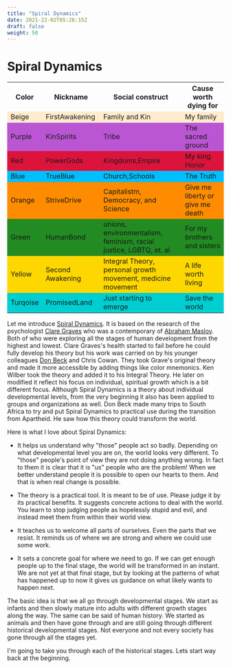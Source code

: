 ```yaml
---
title: "Spiral Dynamics"
date: 2021-22-02T05:26:15Z
draft: false
weight: 50
---
```


<style type="text/css">
  table tr#Beige td {background-color:#FFEBCD !important;}
  table tr#Purple td {background-color:#BA55D3}
  table tr#Red td {background-color:#DC143C}
  table tr#Blue {background-color:#00BFFF;}
  table tr#Orange td {background-color:#FF8C00;}
  table tr#Green {background-color:#228B22;}  
  table tr#Yellow td {background-color:#FFD700;}
  table tr#Turqoise td {background-color:#00CED1;}
</style>

# Spiral Dynamics

<table style="width:100%">
  <tr>
    <th>Color</th>
    <th>Nickname</th>
    <th>Social construct</th>
    <th>Cause worth dying for</th>
  </tr>
  <tr id="Beige">
    <td>Beige</td>
    <td>FirstAwakening</td>
    <td>Family and Kin</td>
    <td>My family</td>
  </tr>
  <tr id="Purple">
    <td>Purple</td>
    <td>KinSpirits</td>
    <td>Tribe</td>
    <td>The sacred ground</td>
  </tr>
  <tr id="Red">
    <td>Red</td>
    <td>PowerGods</td>
    <td>Kingdoms,Empire</td>
    <td>My king. Honor</td>
  </tr>
  <tr id="Blue">
    <td>Blue</td>
    <td>TrueBlue</td>
    <td>Church,Schools</td>
    <td>The Truth</td>
  </tr>
  <tr id="Orange">
    <td>Orange</td>
    <td>StriveDrive</td>
    <td>Capitalistm, Democracy, and Science</td>
    <td>Give me liberty or give me death</td>
  </tr>
  <tr id="Green">
    <td>Green</td>
    <td>HumanBond</td>
    <td>unions, environmentalism, feminism, racial justice, LGBTQ, et. al</td>
    <td>For my brothers and sisters</td>
  </tr>
  <tr id="Yellow">
    <td>Yellow</td>
    <td>Second Awakening</td>
    <td>Integral Theory, personal growth movement, medicine movement</td>
    <td>A life worth living</td>
  </tr>
  <tr id="Turqoise">
    <td>Turqoise</td>
    <td>PromisedLand</td>
    <td>Just starting to emerge</td>
    <td>Save the world</td>
  </tr>
</table>

Let me introduce [Spiral Dynamics](https://en.wikipedia.org/wiki/Spiral_Dynamics). It is based on the research of the psychologist [Clare Graves](https://en.wikipedia.org/wiki/Clare_W._Graves) who was a contemporary of [Abraham Maslov](https://en.wikipedia.org/wiki/Abraham_Maslow). Both of who were exploring all the stages of human development from the highest and lowest.  Clare Graves's health started to fail before he could fully develop his theory but his work was carried on by his younger colleagues [Don Beck](https://en.wikipedia.org/wiki/Don_Edward_Beck) and Chris Cowan. They took Grave's original theory and made it more accessible by adding things like color mnemonics. Ken Wilber took the theory and added it to his Integral Theory. He later on modified it reflect his focus on individual, spiritual growth which is a bit different focus. Although Spiral Dynamics is a theory about individual developmental levels, from the very beginning it also has been applied to groups and organizations as well. Don Beck made many trips to South Africa to try and put Spiral Dynamics to practical use during the transition from Apartheid. He saw how this theory could transform the world.

Here is what I love about Spiral Dynamics:

* It helps us understand why "those" people act so badly. Depending on what developmental level you are on, the world looks very different. To "those" people's point of view they are not doing anything wrong. In fact to them it is clear that it is "us" people who are the problem! When we better understand people it is possible to open our hearts to them. And that is when real change is possible.

* The theory is a practical tool. It is meant to be of use. Please judge it by its practical benefits. It suggests concrete actions to deal with the world. You learn to stop judging people as hopelessly stupid and evil, and instead meet them from within their world view.

* It teaches us to welcome all parts of ourselves. Even the parts that we resist. It reminds us of where we are strong and where we could use some work.

* It sets a concrete goal for where we need to go. If we can get enough people up to the final stage, the world will be transformed in an instant.  We are not yet at that final stage, but by looking at the patterns of what has happened up to now it gives us guidance on what likely wants to happen next.

The basic idea is that we all go through developmental stages. We start as infants and then slowly mature into adults with different growth stages along the way. The same can be said of human history. We started as animals and then have gone through and are still going through different historical developmental stages. Not everyone and not every society has gone through all the stages yet.

I'm going to take you through each of the historical stages. Lets start way back at the beginning.
